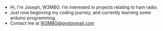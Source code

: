 - Hi, I'm Joseph, W3MBG. I’m interested in projects relating to ham radio.
- Just now beginning my coding journey, and currently learning some arduino programming.
- Contact me at W3MBG@protonmail.com

<!---
W3MBG/W3MBG is a ✨ special ✨ repository because its `README.md` (this file) appears on your GitHub profile.
You can click the Preview link to take a look at your changes.
--->
